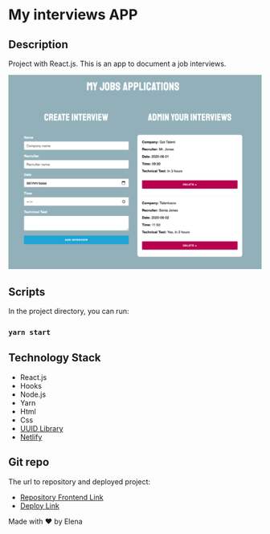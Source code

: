 # My interviews APP

## Description
Project with React.js. This is an app to document a job interviews.

![Exercise-1](./src/img/demo.png)

## Scripts
In the project directory, you can run:

### `yarn start`


## Technology Stack
- React.js
- Hooks
- Node.js
- Yarn
- Html
- Css
- [UUID Library](https://www.npmjs.com/package/uuid)
- [Netlify](https://www.netlify.com/)

## Git repo
The url to repository and deployed project:

- [Repository Frontend Link](https://github.com/elenapiaggio/my-interviews)
- [Deploy Link](https://my-interviews.netlify.app/)

Made with :heart: by Elena